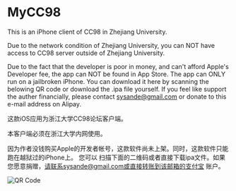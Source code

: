 MyCC98
======

This is an iPhone client of CC98 in Zhejiang University.  

Due to the network condition of Zhejiang University, you can NOT have access to CC98 server outside of 
Zhejiang University.  

Due to the fact that the developer is poor in money, and can't afford Apple's Developer fee, the app 
can NOT be found in App Store. The app can ONLY run on a jailbroken iPhone. You can download it here 
by scanning the belowing QR code or download the .ipa file yourself. If you feel like support the 
auther financially, please contact sysande@gmail.com or donate to this e-mail address on Alipay.  

这款iOS应用为浙江大学CC98论坛客户端。  

本客户端必须在浙江大学内网使用。  

因为作者没钱购买Apple的开发者帐号，这款软件尚未上架。同时，这款软件只能跑在越狱过的iPhone上。 您可以
扫描下面的二维码或者直接下载ipa文件。如果您愿意捐赠，请联系sysande@gmail.com或直接转账到该邮箱的支付宝
账户。  

![QR Code](http://i.imgur.com/n7XGyWB.png)
